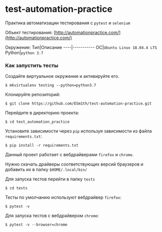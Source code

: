 # test-automation-practice
Практика автоматизации тестирования с `pytest` и `selenium`

Объект тестирования: [http://automationpractice.com/](http://automationpractice.com/)

Окружение:
Тип|Описание
----|-----------
ОС|`Ubuntu Linux 18.04.4 LTS`
Python|`python 3.7`

### Как запустить тесты
Создайте виртуальное окружение и активируйте его.
```
$ mkvirtualenv testing --python=python3.7
```
Клонируйте репозиторий:
```
$ git clone https://github.com/ESm1th/test-automation-practice.git
```
Перейдите в директорию проекта:
```
$ cd test_automation_practice
```
Установите зависимости через `pip` используя зависимости из файла `requirements.txt`:
```
$ pip install -r requirements.txt
```
Данный проект работает с вебдрайверами `firefox` и `chrome`.

Нужно скачать драйверы соответствующих версий браузеров и добавить их в папку `$HOME/.local/bin/`

Для запуска тестов перейти в папку `tests`
```
$ cd tests
```
Тесты по умолчанию используют вебдрайвер `firefox`:
```
$ pytest -v
```

Для запуска тестов c вебдрайвером `chrome`:
```
$ pytest -v --browser=chrome
```

